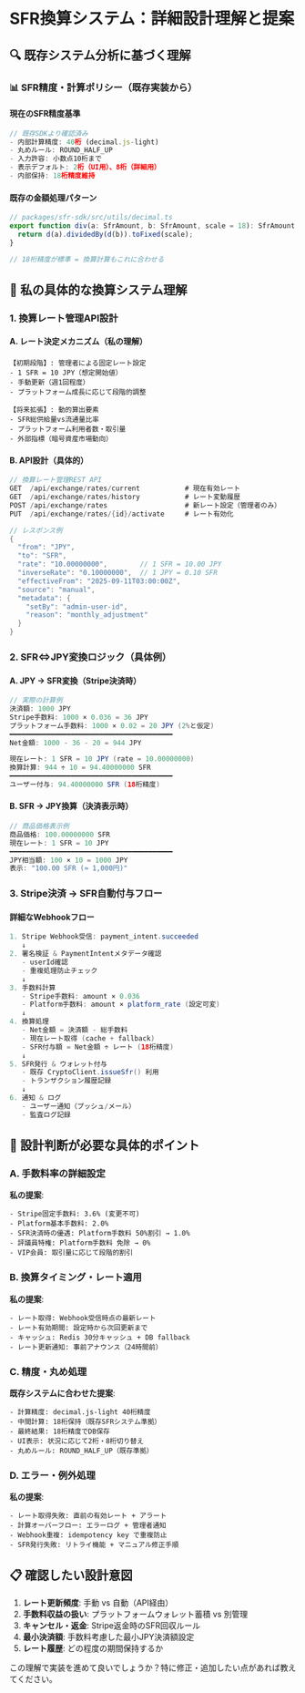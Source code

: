 # SFR換算システム：詳細設計理解と提案

## 🔍 既存システム分析に基づく理解

### 📊 SFR精度・計算ポリシー（既存実装から）

#### 現在のSFR精度基準
```typescript
// 既存SDKより確認済み
- 内部計算精度: 40桁 (decimal.js-light)
- 丸めルール: ROUND_HALF_UP
- 入力許容: 小数点10桁まで
- 表示デフォルト: 2桁（UI用）、8桁（詳細用）
- 内部保持: 18桁精度維持
```

#### 既存の金額処理パターン
```typescript
// packages/sfr-sdk/src/utils/decimal.ts
export function div(a: SfrAmount, b: SfrAmount, scale = 18): SfrAmount {
  return d(a).dividedBy(d(b)).toFixed(scale);
}

// 18桁精度が標準 = 換算計算もこれに合わせる
```

## 🎯 私の具体的な換算システム理解

### 1. 換算レート管理API設計

#### A. レート決定メカニズム（私の理解）
```
【初期段階】: 管理者による固定レート設定
- 1 SFR = 10 JPY（想定開始値）
- 手動更新（週1回程度）
- プラットフォーム成長に応じて段階的調整

【将来拡張】: 動的算出要素
- SFR総供給量vs流通量比率
- プラットフォーム利用者数・取引量
- 外部指標（暗号資産市場動向）
```

#### B. API設計（具体的）
```java
// 換算レート管理REST API
GET  /api/exchange/rates/current           # 現在有効レート
GET  /api/exchange/rates/history           # レート変動履歴  
POST /api/exchange/rates                   # 新レート設定（管理者のみ）
PUT  /api/exchange/rates/{id}/activate     # レート有効化

// レスポンス例
{
  "from": "JPY",
  "to": "SFR", 
  "rate": "10.00000000",        // 1 SFR = 10.00 JPY
  "inverseRate": "0.10000000",  // 1 JPY = 0.10 SFR
  "effectiveFrom": "2025-09-11T03:00:00Z",
  "source": "manual",
  "metadata": {
    "setBy": "admin-user-id",
    "reason": "monthly_adjustment"
  }
}
```

### 2. SFR⇔JPY変換ロジック（具体例）

#### A. JPY → SFR変換（Stripe決済時）
```java
// 実際の計算例
決済額: 1000 JPY
Stripe手数料: 1000 × 0.036 = 36 JPY
プラットフォーム手数料: 1000 × 0.02 = 20 JPY (2%と仮定)
━━━━━━━━━━━━━━━━━━━━━━━━━━━━━━━━━━━━━━━━
Net金額: 1000 - 36 - 20 = 944 JPY

現在レート: 1 SFR = 10 JPY (rate = 10.00000000)
換算計算: 944 ÷ 10 = 94.40000000 SFR
━━━━━━━━━━━━━━━━━━━━━━━━━━━━━━━━━━━━━━━━
ユーザー付与: 94.40000000 SFR (18桁精度)
```

#### B. SFR → JPY換算（決済表示時）
```java
// 商品価格表示例
商品価格: 100.00000000 SFR
現在レート: 1 SFR = 10 JPY
━━━━━━━━━━━━━━━━━━━━━━━━━━━━━━━━━━━━━━━━
JPY相当額: 100 × 10 = 1000 JPY
表示: "100.00 SFR (≈ 1,000円)"
```

### 3. Stripe決済 → SFR自動付与フロー

#### 詳細なWebhookフロー
```java
1. Stripe Webhook受信: payment_intent.succeeded
   ↓
2. 署名検証 & PaymentIntentメタデータ確認
   - userId確認
   - 重複処理防止チェック
   ↓
3. 手数料計算
   - Stripe手数料: amount × 0.036
   - Platform手数料: amount × platform_rate (設定可変)
   ↓
4. 換算処理
   - Net金額 = 決済額 - 総手数料
   - 現在レート取得 (cache + fallback)
   - SFR付与額 = Net金額 ÷ レート (18桁精度)
   ↓
5. SFR発行 & ウォレット付与
   - 既存 CryptoClient.issueSfr() 利用
   - トランザクション履歴記録
   ↓
6. 通知 & ログ
   - ユーザー通知（プッシュ/メール）
   - 監査ログ記録
```

## 🤔 設計判断が必要な具体的ポイント

### A. 手数料率の詳細設定
**私の提案**:
```
- Stripe固定手数料: 3.6% (変更不可)
- Platform基本手数料: 2.0% 
- SFR決済時の優遇: Platform手数料 50%割引 → 1.0%
- 評議員特権: Platform手数料 免除 → 0%
- VIP会員: 取引量に応じて段階的割引
```

### B. 換算タイミング・レート適用
**私の提案**:
```
- レート取得: Webhook受信時点の最新レート
- レート有効期間: 設定時から次回更新まで
- キャッシュ: Redis 30分キャッシュ + DB fallback
- レート更新通知: 事前アナウンス（24時間前）
```

### C. 精度・丸め処理
**既存システムに合わせた提案**:
```
- 計算精度: decimal.js-light 40桁精度
- 中間計算: 18桁保持（既存SFRシステム準拠）
- 最終結果: 18桁精度でDB保存
- UI表示: 状況に応じて2桁・8桁切り替え
- 丸めルール: ROUND_HALF_UP（既存準拠）
```

### D. エラー・例外処理
**私の提案**:
```
- レート取得失敗: 直前の有効レート + アラート
- 計算オーバーフロー: エラーログ + 管理者通知  
- Webhook重複: idempotency key で重複防止
- SFR発行失敗: リトライ機能 + マニュアル修正手順
```

## 📋 確認したい設計意図

1. **レート更新頻度**: 手動 vs 自動（API経由）
2. **手数料収益の扱い**: プラットフォームウォレット蓄積 vs 別管理
3. **キャンセル・返金**: Stripe返金時のSFR回収ルール
4. **最小決済額**: 手数料考慮した最小JPY決済額設定
5. **レート履歴**: どの程度の期間保持するか

この理解で実装を進めて良いでしょうか？特に修正・追加したい点があれば教えてください。
